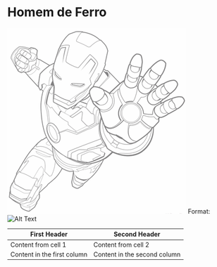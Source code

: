 # **Homem de Ferro**

![GitHub Logo](/img1.bmp)
Format: ![Alt Text](url)

First Header | Second Header
------------ | -------------
Content from cell 1 | Content from cell 2
Content in the first column | Content in the second column
